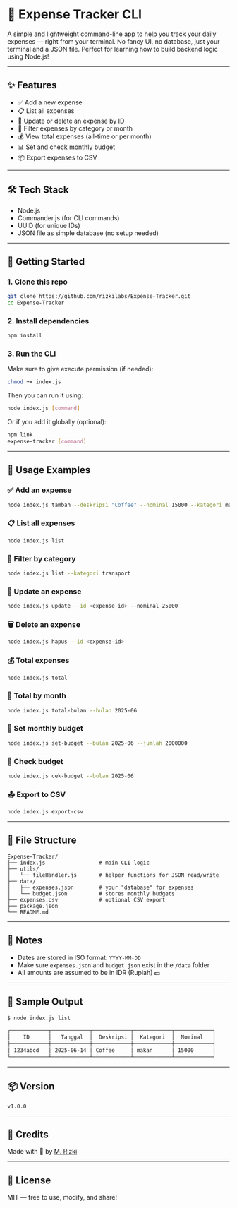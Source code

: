 # 💸 Expense Tracker CLI

A simple and lightweight command-line app to help you track your daily expenses — right from your terminal. No fancy UI, no database, just your terminal and a JSON file. Perfect for learning how to build backend logic using Node.js!

---

## ✨ Features

- ✅ Add a new expense
- 📋 List all expenses
- 📝 Update or delete an expense by ID
- 📆 Filter expenses by category or month
- 💰 View total expenses (all-time or per month)
- 📊 Set and check monthly budget
- 📦 Export expenses to CSV

---

## 🛠️ Tech Stack

- Node.js
- Commander.js (for CLI commands)
- UUID (for unique IDs)
- JSON file as simple database (no setup needed)

---

## 🚀 Getting Started

### 1. Clone this repo

```bash
git clone https://github.com/rizkilabs/Expense-Tracker.git
cd Expense-Tracker
````

### 2. Install dependencies

```bash
npm install
```

### 3. Run the CLI

Make sure to give execute permission (if needed):

```bash
chmod +x index.js
```

Then you can run it using:

```bash
node index.js [command]
```

Or if you add it globally (optional):

```bash
npm link
expense-tracker [command]
```

---

## 🧪 Usage Examples

### ✅ Add an expense

```bash
node index.js tambah --deskripsi "Coffee" --nominal 15000 --kategori makan
```

### 📋 List all expenses

```bash
node index.js list
```

### 📂 Filter by category

```bash
node index.js list --kategori transport
```

### 📝 Update an expense

```bash
node index.js update --id <expense-id> --nominal 25000
```

### 🗑️ Delete an expense

```bash
node index.js hapus --id <expense-id>
```

### 💰 Total expenses

```bash
node index.js total
```

### 📅 Total by month

```bash
node index.js total-bulan --bulan 2025-06
```

### 🎯 Set monthly budget

```bash
node index.js set-budget --bulan 2025-06 --jumlah 2000000
```

### 🚨 Check budget

```bash
node index.js cek-budget --bulan 2025-06
```

### 📤 Export to CSV

```bash
node index.js export-csv
```

---

## 📁 File Structure

```
Expense-Tracker/
├── index.js                 # main CLI logic
├── utils/
│   └── fileHandler.js       # helper functions for JSON read/write
├── data/
│   ├── expenses.json        # your "database" for expenses
│   └── budget.json          # stores monthly budgets
├── expenses.csv             # optional CSV export
├── package.json
└── README.md
```

---

## 📌 Notes

* Dates are stored in ISO format: `YYYY-MM-DD`
* Make sure `expenses.json` and `budget.json` exist in the `/data` folder
* All amounts are assumed to be in IDR (Rupiah) 💵

---

## 📸 Sample Output

```bash
$ node index.js list

┌────────────┬────────────┬────────────┬────────────┬────────────┐
│    ID      │   Tanggal  │  Deskripsi │  Kategori  │  Nominal   │
├────────────┼────────────┼────────────┼────────────┼────────────┤
│ 1234abcd   │ 2025-06-14 │ Coffee     │ makan      │ 15000      │
└────────────┴────────────┴────────────┴────────────┴────────────┘
```

---

## 📦 Version

```
v1.0.0
```

---

## 🙌 Credits

Made with 💙 by [M. Rizki](https://github.com/rizkilabs)

---

## 🔖 License

MIT — free to use, modify, and share!

